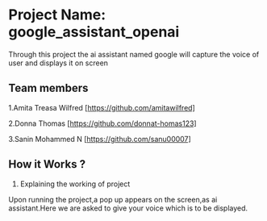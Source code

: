 # Project Name: google_assistant_openai
Through this project the ai assistant named google will capture the voice of user and displays it on screen
## Team members
1.Amita Treasa Wilfred [https://github.com/amitawilfred]

2.Donna Thomas [https://github.com/donnat-homas123]

3.Sanin Mohammed N [https://github.com/sanu00007]

## How it Works ?
1. Explaining the working of project

Upon running the project,a pop up appears on the screen,as ai assistant.Here we are asked to give your voice which is to be displayed.
